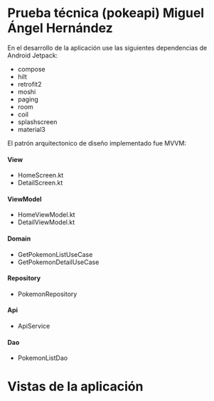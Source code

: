 # Prueba técnica (pokeapi) Miguel Ángel Hernández

En el desarrollo de la aplicación use las siguientes dependencias de Android Jetpack:
- compose
- hilt
- retrofit2
- moshi
- paging
- room
- coil
- splashscreen
- material3

El patrón arquitectonico de diseño implementado fue MVVM:
#### View
- HomeScreen.kt
- DetailScreen.kt
#### ViewModel
- HomeViewModel.kt
- DetailViewModel.kt
#### Domain
- GetPokemonListUseCase
- GetPokemonDetailUseCase
#### Repository
- PokemonRepository
#### Api
- ApiService
#### Dao
- PokemonListDao

# Vistas de la aplicación
